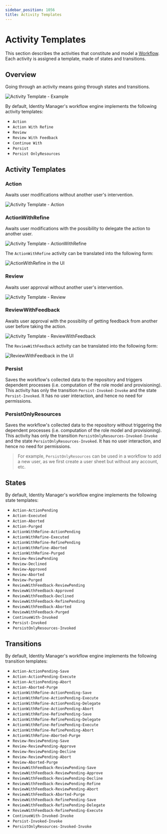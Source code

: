 ```yaml
---
sidebar_position: 1056
title: Activity Templates
---
```


# Activity Templates

This section describes the activities that constitute and model a [Workflow](../../toolkit/xml-configuration/workflows/workflow/index "Workflow"). Each activity is assigned a template, made of states and transitions.

## Overview

Going through an activity means going through states and transitions.

![Activity Template - Example](../../../../../../../static/images/Usercube_6.2/Content/Resources/Images/ActivityTemplates_example.png)

By default, Identity Manager's workflow engine implements the following activity templates:

* `Action`
* `Action With Refine`
* `Review`
* `Review With Feedback`
* `Continue With`
* `Persist`
* `Persist OnlyResources`

## Activity Templates

### Action

Awaits user modifications without another user's intervention.

![Activity Template - Action](../../../../../../../static/images/Usercube_6.2/Content/Resources/Images/ActivityTemplates_action.png)

### ActionWithRefine

Awaits user modifications with the possibility to delegate the action to another user.

![Activity Template - ActionWithRefine](../../../../../../../static/images/Usercube_6.2/Content/Resources/Images/ActivityTemplates_actionWithRefine.png)

The `ActionWithRefine` activity can be translated into the following form:

![ActionWithRefine in the UI](../../../../../../../static/images/Usercube_6.2/Content/Resources/Images/Activity_ActionWithRefine_V602.png)

### Review

Awaits user approval without another user's intervention.

![Activity Template - Review](../../../../../../../static/images/Usercube_6.2/Content/Resources/Images/ActivityTemplates_review.png)

### ReviewWithFeedback

Awaits user approval with the possiblity of getting feedback from another user before taking the action.

![Activity Template - ReviewWithFeedback](../../../../../../../static/images/Usercube_6.2/Content/Resources/Images/ActivityTemplates_reviewWithFeedback.png)

The `ReviewWithFeedback` activity can be translated into the following form:

![ReviewWithFeedback in the UI](../../../../../../../static/images/Usercube_6.2/Content/Resources/Images/Activity_ReviewWithFeedback_V602.png)

### Persist

Saves the workflow's collected data to the repository and triggers dependent processes (i.e. computation of the role model and provisioning).
This activity has only the transition `Persist-Invoked-Invoke` and the state `Persist-Invoked`. It has no user interaction, and hence no need for permissions.

### PersistOnlyResources

Saves the workflow's collected data to the repository without triggering the dependent processes (i.e. computation of the role model and provisioning).
This activity has only the transition `PersistOnlyResources-Invoked-Invoke` and the state `PersistOnlyResources-Invoked`. It has no user interaction, and hence no need for permissions.

> For example, `PersistOnlyResources` can be used in a workflow to add a new user, as we first create a user sheet but without any account, etc.

## States

By default, Identity Manager's workflow engine implements the following state templates:

* `Action-ActionPending`
* `Action-Executed`
* `Action-Aborted`
* `Action-Purged`
* `ActionWithRefine-ActionPending`
* `ActionWithRefine-Executed`
* `ActionWithRefine-RefinePending`
* `ActionWithRefine-Aborted`
* `ActionWithRefine-Purged`
* `Review-ReviewPending`
* `Review-Declined`
* `Review-Approved`
* `Review-Aborted`
* `Review-Purged`
* `ReviewWithFeedback-ReviewPending`
* `ReviewWithFeedback-Approved`
* `ReviewWithFeedback-Declined`
* `ReviewWithFeedback-RefinePending`
* `ReviewWithFeedback-Aborted`
* `ReviewWithFeedback-Purged`
* `ContinueWith-Invoked`
* `Persist-Invoked`
* `PersistOnlyResources-Invoked`

## Transitions

By default, Identity Manager's workflow engine implements the following transition templates:

* `Action-ActionPending-Save`
* `Action-ActionPending-Execute`
* `Action-ActionPending-Abort`
* `Action-Aborted-Purge`
* `ActionWithRefine-ActionPending-Save`
* `ActionWithRefine-ActionPending-Execute`
* `ActionWithRefine-ActionPending-Delegate`
* `ActionWithRefine-ActionPending-Abort`
* `ActionWithRefine-RefinePending-Save`
* `ActionWithRefine-RefinePending-Delegate`
* `ActionWithRefine-RefinePending-Execute`
* `ActionWithRefine-RefinePending-Abort`
* `ActionWithRefine-Aborted-Purge`
* `Review-ReviewPending-Save`
* `Review-ReviewPending-Approve`
* `Review-ReviewPending-Decline`
* `Review-ReviewPending-Abort`
* `Review-Aborted-Purge`
* `ReviewWithFeedback-ReviewPending-Save`
* `ReviewWithFeedback-ReviewPending-Approve`
* `ReviewWithFeedback-ReviewPending-Decline`
* `ReviewWithFeedback-ReviewPending-Refine`
* `ReviewWithFeedback-ReviewPending-Abort`
* `ReviewWithFeedback-Aborted-Purge`
* `ReviewWithFeedback-RefinePending-Save`
* `ReviewWithFeedback-RefinePending-Delegate`
* `ReviewWithFeedback-RefinePending-Execute`
* `ContinueWith-Invoked-Invoke`
* `Persist-Invoked-Invoke`
* `PersistOnlyResources-Invoked-Invoke`